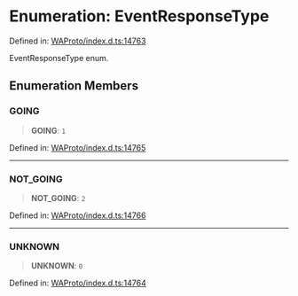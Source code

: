 # Enumeration: EventResponseType

Defined in: [WAProto/index.d.ts:14763](https://github.com/Fokusdotid/Baileys/blob/982cc5b3c62bfc7b56d2f8f8427b6c1a2dda856f/WAProto/index.d.ts#L14763)

EventResponseType enum.

## Enumeration Members

### GOING

> **GOING**: `1`

Defined in: [WAProto/index.d.ts:14765](https://github.com/Fokusdotid/Baileys/blob/982cc5b3c62bfc7b56d2f8f8427b6c1a2dda856f/WAProto/index.d.ts#L14765)

***

### NOT\_GOING

> **NOT\_GOING**: `2`

Defined in: [WAProto/index.d.ts:14766](https://github.com/Fokusdotid/Baileys/blob/982cc5b3c62bfc7b56d2f8f8427b6c1a2dda856f/WAProto/index.d.ts#L14766)

***

### UNKNOWN

> **UNKNOWN**: `0`

Defined in: [WAProto/index.d.ts:14764](https://github.com/Fokusdotid/Baileys/blob/982cc5b3c62bfc7b56d2f8f8427b6c1a2dda856f/WAProto/index.d.ts#L14764)
